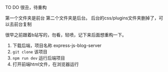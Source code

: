 TO DO 很丑，待重构

第一个文件夹是前台
第二个文件夹是后台。
后台的css/plugins文件夹删掉了，可以去前台复制

很早之前跟着b站写的，勿看，轻喷，记下来后面想重构一下。

1. 下载后端，项目名称 express-js-blog-server
2. `git clone` 该项目
3.  `npm run dev` 运行后端项目
4. 打开前端html文件，在浏览器运行
